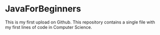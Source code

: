 # JavaForBeginners
This is my first upload on Github. This repository contains a single file with my first lines of code in Computer Science. 
